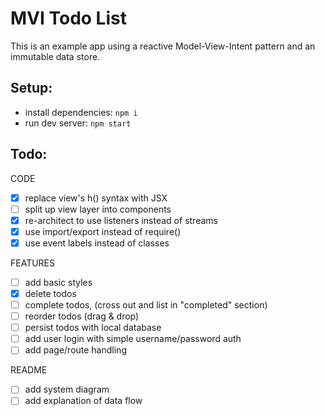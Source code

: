 # MVI Todo List
This is an example app using a reactive Model-View-Intent pattern and an immutable data store.

## Setup:
- install dependencies: `npm i`
- run dev server: `npm start`

## Todo:
CODE
- [x] replace view's h() syntax with JSX
- [ ] split up view layer into components
- [x] re-architect to use listeners instead of streams
- [x] use import/export instead of require()
- [x] use event labels instead of classes

FEATURES
- [ ] add basic styles
- [x] delete todos
- [ ] complete todos, (cross out and list in "completed" section)
- [ ] reorder todos (drag & drop)
- [ ] persist todos with local database
- [ ] add user login with simple username/password auth
- [ ] add page/route handling

README
- [ ] add system diagram
- [ ] add explanation of data flow 
